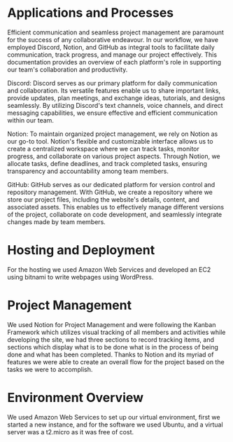 # Applications and Processes

Efficient communication and seamless project management are paramount for the success of any collaborative endeavour. In our workflow, we have employed Discord, Notion, and GitHub as integral tools to facilitate daily communication, track progress, and manage our project effectively. This documentation provides an overview of each platform's role in supporting our team's collaboration and productivity. 

Discord: Discord serves as our primary platform for daily communication and collaboration. Its versatile features enable us to share important links, provide updates, plan meetings, and exchange ideas, tutorials, and designs seamlessly. By utilizing Discord's text channels, voice channels, and direct messaging capabilities, we ensure effective and efficient communication within our team. 

Notion: To maintain organized project management, we rely on Notion as our go-to tool. Notion's flexible and customizable interface allows us to create a centralized workspace where we can track tasks, monitor progress, and collaborate on various project aspects. Through Notion, we allocate tasks, define deadlines, and track completed tasks, ensuring transparency and accountability among team members. 

GitHub: GitHub serves as our dedicated platform for version control and repository management. With GitHub, we create a repository where we store our project files, including the website's details, content, and associated assets. This enables us to effectively manage different versions of the project, collaborate on code development, and seamlessly integrate changes made by team members.

# Hosting and Deployment

For the hosting we used Amazon Web Services and developed an EC2 using bitnami to write webpages using WordPress.

# Project Management

We used Notion for Project Management and were following the Kanban Framework which utilizes visual tracking of all members and activities while developing the site, we had three sections to record tracking items, and sections which display what is to be done what is in the process of being done and what has been completed. Thanks to Notion and its myriad of features we were able to create an overall flow for the project based on the tasks we were to accomplish.

# Environment Overview

We used Amazon Web Services to set up our virtual environment, first we started a new instance, and for the software we used Ubuntu, and a virtual server was a t2.micro as it was free of cost.

